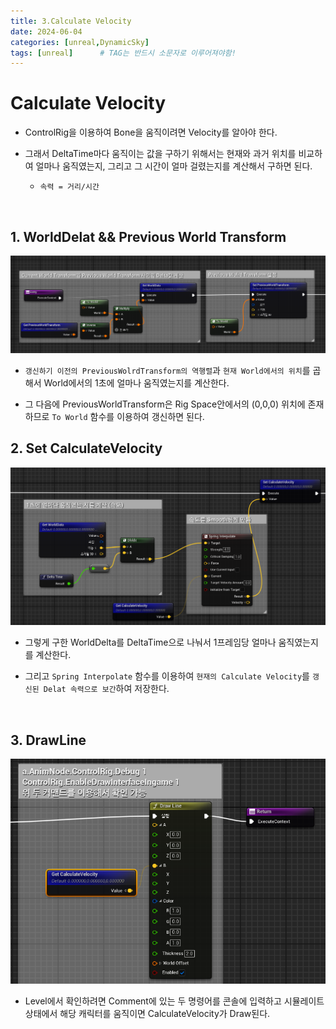 ```yaml
---
title: 3.Calculate Velocity
date: 2024-06-04
categories: [unreal,DynamicSky]
tags: [unreal]		# TAG는 반드시 소문자로 이루어져야함!
---
```


# **Calculate Velocity**

* ControlRig을 이용하여 Bone을 움직이려면 Velocity를 알아야 한다.

* 그래서 DeltaTime마다 움직이는 값을 구하기 위해서는 현재와 과거 위치를 비교하여 얼마나 움직였는지, 그리고 그 시간이 얼마 걸렸는지를 계산해서 구하면 된다.

  * `속력 = 거리/시간`

<br>

## 1. WorldDelat && Previous World Transform

<center><img src="./../../../assets/img/Unreal/ControlRig/CalculateVelocity/Setting.png"></center>


* `갱신하기 이전의 PreviousWolrdTransform의 역행렬`과 `현재 World에서의 위치`를 곱해서 World에서의 1초에 얼마나 움직였는지를 계산한다.

* 그 다음에 PreviousWorldTransform은 Rig Space안에서의 (0,0,0) 위치에 존재하므로 `To World` 함수를 이용하여 갱신하면 된다.

## 2. Set CalculateVelocity

<center><img src="./../../../assets/img/Unreal/ControlRig/CalculateVelocity/SetCalculateVelocity.png"></center>

* 그렇게 구한 WorldDelta를 DeltaTime으로 나눠서 1프레임당 얼마나 움직였는지를 계산한다.

* 그리고 `Spring Interpolate` 함수를 이용하여 `현재의 Calculate Velocity`를 `갱신된 Delat 속력으로 보간`하여 저장한다.

<br>

## 3. DrawLine

<center><img src="./../../../assets/img/Unreal/ControlRig/CalculateVelocity/VelocityDrawLine.png" width = 700></center>


* Level에서 확인하려면 Comment에 있는 두 명령어를 콘솔에 입력하고 시뮬레이트 상태에서 해당 캐릭터를 움직이면 CalculateVelocity가 Draw된다.